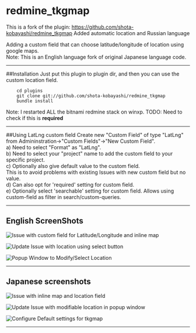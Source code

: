 # redmine_tkgmap  
This is a fork of the plugin:
https://github.com/shota-kobayashi/redmine_tkgmap
Added automatic location and Russian language


Adding a custom field that can choose latitude/longitude of location using google maps.  
Note: This is an English language fork of original Japanese language code.  
  
----

##Installation
Just put this plugin to plugin dir, and then you can use the custom location field.


```
    cd plugins  
    git clone git://github.com/shota-kobayashi/redmine_tkgmap  
    bundle install  
```
Note: I restarted ALL the bitnami redmine stack on winxp.
TODO: Need to check if this is **required**  

----
##Using LatLng custom field
Create new "Custom Field" of type "LatLng" from Admininstration->"Custom Fields"->"New Custom Field".  
a) Need to select "Format" as "LatLng".  
b) Need to select your "project" name to add the custom field to your specific project.  
c) Optionally also give default value to the custom field.  
This is to avoid problems with existing Issues with new custom field but no value.  
d) Can also opt for 'required' setting for custom field.  
e) Optionally select 'searchable' setting for custom field. Allows using custom-field as filter in search/custom-queries.  

----
## English ScreenShots
![Issue with custom field for Latitude/Longitude and inline map](https://f.cloud.github.com/assets/445260/2414895/4c4e20b6-aaef-11e3-9af8-273f98b7051c.JPG)  
  
![Update Issue with location using select button](https://f.cloud.github.com/assets/445260/2414894/4c4b0368-aaef-11e3-82e2-5bc38fe30c1d.JPG)  
  
![Popup Window to Modify/Select Location](https://f.cloud.github.com/assets/445260/2418159/b6fa0a6c-ab38-11e3-99fd-2eafc193e021.JPG)  
  
----
## Japanese screenshots
![Issue with inline map and location field](https://cloud.githubusercontent.com/assets/379009/13290664/055d3d68-db58-11e5-9755-c13b58735aef.png)
  
![Update Issue with modifiable location in popup window](https://cloud.githubusercontent.com/assets/379009/13290670/0880728a-db58-11e5-8add-06822784361f.png)
  
![Configure Default settings for tkgmap](https://cloud.githubusercontent.com/assets/379009/13290675/0b8baa6c-db58-11e5-8258-b99f97c146d6.png)

  
----
